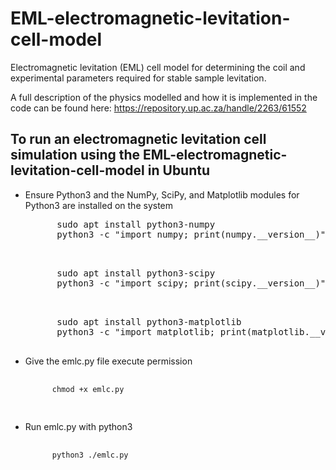 # EML-electromagnetic-levitation-cell-model
Electromagnetic levitation (EML) cell model for determining the coil and experimental parameters required for stable sample levitation.

A full description of the physics modelled and how it is implemented in the code can be found here: https://repository.up.ac.za/handle/2263/61552

## To run an electromagnetic levitation cell simulation using the EML-electromagnetic-levitation-cell-model in Ubuntu

<ul>
  <li>Ensure Python3 and the NumPy, SciPy, and Matplotlib modules for Python3 are installed on the system  </li>
  <pre>
      sudo apt install python3-numpy
      python3 -c "import numpy; print(numpy.__version__)"
  </pre>
  <pre>  
      sudo apt install python3-scipy
      python3 -c "import scipy; print(scipy.__version__)"
  </pre>
  <pre>    
      sudo apt install python3-matplotlib
      python3 -c "import matplotlib; print(matplotlib.__version__)"
  </pre>
  <li>Give the emlc.py file execute permission </li>
  <pre>
    <code class="language-shell">
      chmod +x emlc.py
    </code>
  </pre>
  <li>Run emlc.py with python3 </li>
  <pre>
    <code class="language-shell">
      python3 ./emlc.py
    </code>
  </pre>
</ul>
